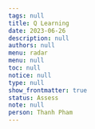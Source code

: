 ```yaml
---
tags: null
title: Q Learning
date: 2023-06-26
description: null
authors: null
menu: radar
menu: null
toc: null
notice: null
type: null
show_frontmatter: true
status: Assess
note: null
person: Thanh Pham
---
```


